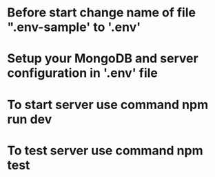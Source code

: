 # Before start change name of file ".env-sample' to '.env'

# Setup your MongoDB and server configuration in '.env' file

# To start server use command npm run dev

# To test server use command npm test
